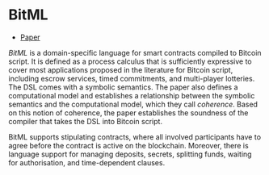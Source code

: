 # BitML

* [Paper](https://eprint.iacr.org/2018/122.pdf)

*BitML* is a domain-specific language for smart contracts compiled to Bitcoin script. It is defined as a process calculus that is sufficiently expressive to cover most applications proposed in the literature for Bitcoin script, including escrow services, timed commitments, and multi-player lotteries. The DSL comes with a symbolic semantics. The paper also defines a computational model and establishes a relationship between the symbolic semantics and the computational model, which they call *coherence*. Based on this notion of coherence, the paper establishes the soundness of the compiler that takes the DSL into Bitcoin script.

BitML supports stipulating contracts, where all involved participants have to agree before the contract is active on the blockchain. Moreover, there is language support for managing deposits, secrets, splitting funds, waiting for authorisation, and time-dependent clauses.
